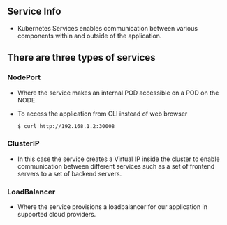 ## Service Info 
* Kubernetes Services enables communication between various components within and outside of the application.
## There are three types of services
### NodePort

* Where the service makes an internal POD accessible on a POD on the NODE.
* To access the application from CLI instead of web browser

  ```$ curl http://192.168.1.2:30008```

### ClusterIP
* In this case the service creates a Virtual IP inside the cluster to enable communication between different services such as a set of frontend servers to a set of backend servers.

### LoadBalancer
* Where the service provisions a loadbalancer for our application in supported cloud providers.
